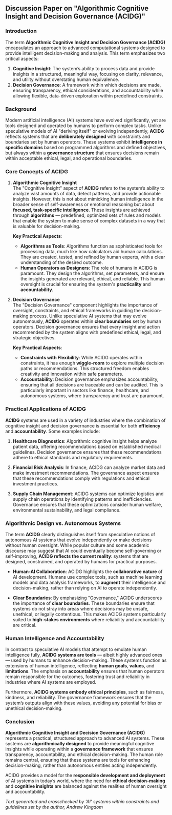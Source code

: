 ## **Discussion Paper on "Algorithmic Cognitive Insight and Decision Governance (ACIDG)"**

### Introduction
The term **Algorithmic Cognitive Insight and Decision Governance (ACIDG)** encapsulates an approach to advanced computational systems designed to provide intelligent decision-making and analysis. This term emphasizes two critical aspects:
1. **Cognitive Insight**: The system’s ability to process data and provide insights in a structured, meaningful way, focusing on clarity, relevance, and utility without overstating human equivalence.
2. **Decision Governance**: A framework within which decisions are made, ensuring transparency, ethical considerations, and accountability while allowing flexible, data-driven exploration within predefined constraints.

### Background
Modern artificial intelligence (AI) systems have evolved significantly, yet are tools designed and operated by humans to perform complex tasks. Unlike speculative models of AI "deriving itself" or evolving independently, **ACIDG** reflects systems that are **deliberately designed** with constraints and boundaries set by human operators. These systems exhibit **intelligence in specific domains** based on programmed algorithms and defined objectives, but always within a **governance structure** that ensures decisions remain within acceptable ethical, legal, and operational boundaries.

### Core Concepts of ACIDG

1. **Algorithmic Cognitive Insight**  
   The "Cognitive Insight" aspect of **ACIDG** refers to the system’s ability to analyze vast amounts of data, detect patterns, and provide actionable insights. However, this is not about mimicking human intelligence in the broader sense of self-awareness or emotional reasoning but about **focused, task-specific intelligence**. These insights are achieved through **algorithms** — predefined, optimized sets of rules and models that enable the system to make sense of complex datasets in a way that is valuable for decision-making.

   **Key Practical Aspects**:
   - **Algorithms as Tools**: Algorithms function as sophisticated tools for processing data, much like how calculators aid human calculations. They are created, tested, and refined by human experts, with a clear understanding of the desired outcome.
   - **Human Operators as Designers**: The role of humans in ACIDG is paramount. They design the algorithms, set parameters, and ensure the insights generated are relevant, ethical, and reliable. This human oversight is crucial for ensuring the system's **practicality** and **accountability**.

2. **Decision Governance**  
   The "Decision Governance" component highlights the importance of oversight, constraints, and ethical frameworks in guiding the decision-making process. Unlike speculative AI systems that may evolve autonomously, **ACIDG** operates within **clear boundaries** set by human operators. Decision governance ensures that every insight and action recommended by the system aligns with predefined ethical, legal, and strategic objectives.

   **Key Practical Aspects**:
   - **Constraints with Flexibility**: While ACIDG operates within constraints, it has enough **wiggle-room** to explore multiple decision paths or recommendations. This structured freedom enables creativity and innovation within safe parameters.
   - **Accountability**: Decision governance emphasizes accountability, ensuring that all decisions are traceable and can be audited. This is particularly important in sectors like finance, healthcare, and autonomous systems, where transparency and trust are paramount.

### Practical Applications of ACIDG
**ACIDG** systems are used in a variety of industries where the combination of cognitive insight and decision governance is essential for both **efficiency** and **accountability**. Some examples include:

1. **Healthcare Diagnostics**: Algorithmic cognitive insight helps analyze patient data, offering recommendations based on established medical guidelines. Decision governance ensures that these recommendations adhere to ethical standards and regulatory requirements.
   
2. **Financial Risk Analysis**: In finance, ACIDG can analyze market data and make investment recommendations. The governance aspect ensures that these recommendations comply with regulations and ethical investment practices.

3. **Supply Chain Management**: ACIDG systems can optimize logistics and supply chain operations by identifying patterns and inefficiencies. Governance ensures that these optimizations consider human welfare, environmental sustainability, and legal compliance.

### Algorithmic Design vs. Autonomous Systems
The term **ACIDG** clearly distinguishes itself from speculative notions of autonomous AI systems that evolve independently or make decisions without human oversight. While popular culture and some academic discourse may suggest that AI could eventually become self-governing or self-improving, **ACIDG reflects the current reality**: systems that are designed, constrained, and operated by humans for practical purposes.

- **Human-AI Collaboration**: ACIDG highlights the **collaborative nature** of AI development. Humans use complex tools, such as machine learning models and data analysis frameworks, to **augment** their intelligence and decision-making, rather than relying on AI to operate independently.

- **Clear Boundaries**: By emphasizing "Governance," ACIDG underscores the importance of **clear boundaries**. These boundaries ensure that systems do not stray into areas where decisions may be unsafe, unethical, or legally contentious. This makes ACIDG systems particularly suited to **high-stakes environments** where reliability and accountability are critical.

### Human Intelligence and Accountability
In contrast to speculative AI models that attempt to emulate human intelligence fully, **ACIDG systems are tools** — albeit highly advanced ones — used by humans to enhance decision-making. These systems function as extensions of human intelligence, reflecting **human goals**, **values**, and **limitations**. The emphasis on **accountability** ensures that human operators remain responsible for the outcomes, fostering trust and reliability in industries where AI systems are employed.

Furthermore, **ACIDG systems embody ethical principles**, such as fairness, kindness, and reliability. The governance framework ensures that the system’s outputs align with these values, avoiding any potential for bias or unethical decision-making.

### Conclusion
**Algorithmic Cognitive Insight and Decision Governance (ACIDG)** represents a practical, structured approach to advanced AI systems. These systems are **algorithmically designed** to provide meaningful cognitive insights while operating within a **governance framework** that ensures transparency, accountability, and ethical decision-making. The human role remains central, ensuring that these systems are tools for enhancing decision-making, rather than autonomous entities acting independently.

ACIDG provides a model for the **responsible development and deployment** of AI systems in today’s world, where the need for **ethical decision-making** and **cognitive insights** are balanced against the realities of human oversight and accountability.


*Text generated and crosschecked by 'AI' systems within constraints and guidelines set by the author, Andrew Kingdom*
